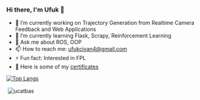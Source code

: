 ### Hi there, I'm Ufuk 👋

- 🔭 I’m currently working on Trajectory Generation from Realtime Camera Feedback and Web Applications
- 🌱 I’m currently learning Flask, Scrapy, Reinforcement Learning
- 💬 Ask me about ROS, OOP
- 📫 How to reach me: ufukcivan4@gmail.com
- ⚡ Fun fact: Interested in FPL
- 📄	Here is some of my [certificates](/Certificates)

[![Top Langs](https://github-readme-stats.vercel.app/api/top-langs/?username=ucatbas&layout=compact)](https://github.com/ucatbas)

<p>&nbsp;<img align="center" src="https://github-readme-stats.vercel.app/api?username=ucatbas&show_icons=true" alt="ucatbas" /></p>

